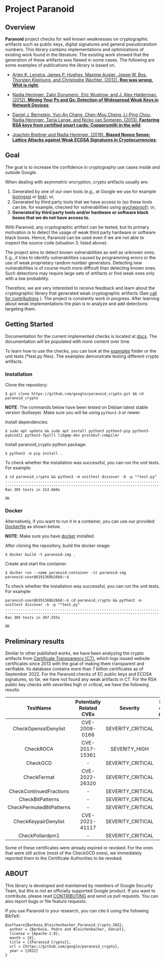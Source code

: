 # Project Paranoid

## Overview

**Paranoid** project checks for well known weaknesses on cryptographic artifacts
such as public keys, digital signatures and general pseudorandom numbers.
This library contains implementations and optimizations of existing work found
in the literature. The existing work showed that the generation of these
artifacts was flawed in some cases. The following  are some examples of
publications the library is based on.

-   [Arjen K. Lenstra, James P. Hughes, Maxime Augier, Joppe W. Bos, Thorsten
    Kleinjung, and Christophe Wachter. (2012). **Ron was wrong, Whit is
    right**](https://eprint.iacr.org/2012/064);

-   [Nadia Heninger, Zakir Durumeric, Eric Wustrow, and J. Alex Halderman.
    (2012). **Mining Your Ps and Qs: Detection of Widespread Weak Keys in
    Network
    Devices**](https://www.usenix.org/conference/usenixsecurity12/technical-sessions/presentation/heninger);

-   [Daniel J. Bernstein, Yun-An Chang, Chen-Mou Cheng, Li-Ping Chou, Nadia
    Heninger, Tanja Lange, and Nicko van Someren. (2013). **Factoring RSA keys
    from certified smart cards: Coppersmith in the
    wild**](https://eprint.iacr.org/2013/599);

-   [Joachim Breitner and Nadia Heninger. (2019). **Biased Nonce Sense: Lattice
    Attacks against Weak ECDSA Signatures in
    Cryptocurrencies**](https://eprint.iacr.org/2019/023);

## Goal

The goal is to increase the confidence in cryptography use cases inside and
outside Google.

When dealing with asymmetric encryption, crypto artifacts usually are:

1.  Generated by one of our own tools (e.g., at Google we use for example
    [boringssl](https://github.com/google/boringssl) or
    [tink](https://github.com/google/tink)); or,
2.  Generated by third party tools that we have access to (so these tools can
    be, for example, checked for vulnerabilities using
    [wycheproof](https://github.com/google/wycheproof)); or,
3.  **Generated by third party tools and/or hardware or software black boxes
    that we do not have access to.**

With Paranoid, any cryptographic artifact can be tested, but its primary
motivation is to detect the usage of weak third party hardware or software black
boxes. Hence, Paranoid can be used even if we are not able to inspect the source
code (situation 3. listed above).

The project aims to detect known vulnerabilities as well as unknown ones. E.g.,
it tries to identify vulnerabilities caused by programming errors or the use of
weak proprietary random number generators. Detecting new vulnerabilities is of
course much more difficult than detecting known ones. Such detections may
require large sets of artifacts or find weak ones only with a low probability.

Therefore, we are very interested to receive feedback and learn about the
cryptographic library that generated weak cryptographic artifacts (See [call for
contributions](https://security.googleblog.com/2022/08/announcing-open-sourcing-of-paranoids.html)
). The project is constantly work in progress. After learning about weak
implementations the plan is to analyze and add detections targeting them.

## Getting Started

Documentation for the current implemented checks is located at [docs](docs). The
documentation will be populated with more content over time.

To learn how to use the checks, you can look at the [examples](examples)
folder or the unit tests (\*test.py files). The examples demonstrate testing
different crypto artifacts.

###  Installation

Clone the repository:

```$ git clone https://github.com/google/paranoid_crypto.git && cd paranoid_crypto```

**NOTE**: The commands below have been tested on Debian latest stable version
(bullseye). Make sure you will be using `python3.9` or newer.

Install dependencies:

```$ sudo apt update && sudo apt install python3 python3-pip python3-pybind11 python3-fpylll libgmp-dev protobuf-compiler```

Install paranoid_crypto python package:

```$ python3 -m pip install .```

To check whether the installation was successful, you can run the unit tests.
For example:

```
$ cd paranoid_crypto && python3 -m unittest discover -b -p "*test.py"
.................................................................................................................................................................................................................................................................................................................
----------------------------------------------------------------------
Ran 305 tests in 314.660s

OK
```

### Docker

Alternatively, if you want to run it in a container, you can use our provided
[Dockerfile](Dockerfile) as shown below.

**NOTE**: Make sure you have [docker](https://docs.docker.com/engine/install/)
installed.

After cloning the repository, build the docker image:

```$ docker build -t paranoid-img .```

Create and start the container:

```
$ docker run --name paranoid-container -it paranoid-img
paranoid-user@6191368b26b8:~$
```

To check whether the installation was successful, you can run the unit tests.
For example:

```
paranoid-user@6191368b26b8:~$ cd paranoid_crypto && python3 -m unittest discover -b -p "*test.py"
.................................................................................................................................................................................................................................................................................................................
----------------------------------------------------------------------
Ran 305 tests in 307.555s

OK
```

## Preliminary results

Similar to other published works, we have been analyzing the crypto artifacts
from [Certificate Transparency (CT)](https://certificate.transparency.dev),
which logs issued website certificates since 2013 with the goal of making them
transparent and verifiable. Its database contains more than 7 billion
certificates as of September 2022. For the Paranoid checks of EC public keys and
ECDSA signatures, so far, we have not found any weak artifacts in CT. For the
RSA public key checks with severities high or critical, we have the following
results:

|       **TestName**       | **Potentially Related CVEs** |    **Severity**   | **Number of Weak Artifacts** |
|:------------------------:|:----------------------------:|:-----------------:|:----------------------------:|
|   CheckOpensslDenylist   |         CVE-2008-0166        | SEVERITY_CRITICAL |             3989             |
|         CheckROCA        |        CVE-2017-15361        |   SEVERITY_HIGH   |             2875             |
|         CheckGCD         |               -              | SEVERITY_CRITICAL |             1860             |
|        CheckFermat       |        CVE-2022-26320        | SEVERITY_CRITICAL |              36              |
|  CheckContinuedFractions |               -              | SEVERITY_CRITICAL |              16              |
|     CheckBitPatterns     |               -              | SEVERITY_CRITICAL |               6              |
| CheckPermutedBitPatterns |               -              | SEVERITY_CRITICAL |               6              |
|   CheckKeypairDenylist   |        CVE-2021-41117        | SEVERITY_CRITICAL |               4              |
|      CheckPollardpm1     |               -              | SEVERITY_CRITICAL |               1              |

Some of these certificates were already expired or revoked. For the ones that
were still active (most of the CheckGCD ones), we immediately reported them to
the Certificate Authorities to be revoked.

## ABOUT

This library is developed and maintained by members of Google Security Team, but
this is not an officially supported Google product. If you want to contribute,
please read [CONTRIBUTING](CONTRIBUTING.md) and send us pull requests. You can
also report bugs or file feature requests.

If you use Paranoid in your research, you can cite it using the following
BibTeX:
```
@software{Barbosa_Bleichenbacher_Paranoid_Crypto_2022,
  author = {Barbosa, Pedro and Bleichenbacher, Daniel},
  license = {Apache-2.0},
  month = {8},
  title = {{Paranoid Crypto}},
  url = {https://github.com/google/paranoid_crypto},
  year = {2022}
}
```
